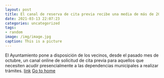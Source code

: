 ```yaml
---
layout: post
title: El canal de reserva de cita previa recibe una media de más de 200 peticiones semanales
date: 2021-03-13 22:07:23
categories: uncategorized
tags:
- random
image: /img/image.jpg
caption: This is a picture
---
```

El Ayuntamiento pone a disposición de los vecinos, desde el pasado mes de octubre, un canal online de solicitud de cita previa para aquellos que necesiten acudir presencialmente a las dependencias municipales a realizar trámites.  [link](https://www.ayto-villacanada.es/tu-ayuntamiento/el-canal-de-reserva-de-cita-previa-recibe-una-media-de-mas-de-200-peticiones-semanales/)
[Go to home](https://jmsaizc.github.io/)
